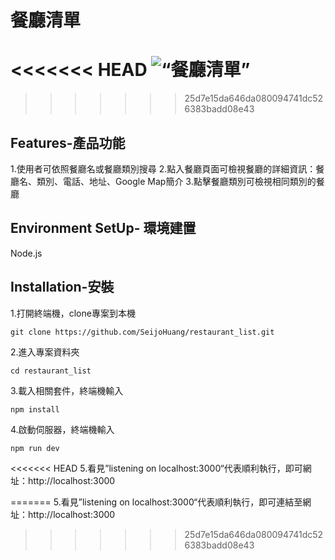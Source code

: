 # 餐廳清單
<<<<<<< HEAD
![“餐廳清單”](/AC作業/restaurant_List.png "餐廳清單")
=======
>>>>>>> 25d7e15da646da080094741dc526383badd08e43
## Features-產品功能
1.使用者可依照餐廳名或餐廳類別搜尋
2.點入餐廳頁面可檢視餐廳的詳細資訊：餐廳名、類別、電話、地址、Google Map簡介
3.點擊餐廳類別可檢視相同類別的餐廳
## Environment SetUp- 環境建置
Node.js
## Installation-安裝
1.打開終端機，clone專案到本機
```
git clone https://github.com/SeijoHuang/restaurant_list.git
```
2.進入專案資料夾
```
cd restaurant_list
```
3.載入相關套件，終端機輸入
```
npm install
```
4.啟動伺服器，終端機輸入
```
npm run dev
```
<<<<<<< HEAD
5.看見”listening on localhost:3000“代表順利執行，即可網址：http://localhost:3000

=======
5.看見”listening on localhost:3000“代表順利執行，即可連結至網址：http://localhost:3000
>>>>>>> 25d7e15da646da080094741dc526383badd08e43
